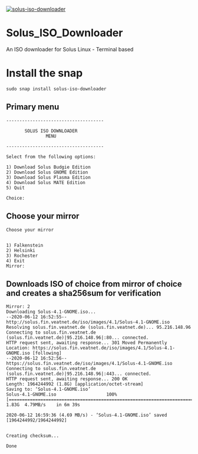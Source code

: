 [![solus-iso-downloader](https://snapcraft.io//solus-iso-downloader/badge.svg)](https://snapcraft.io/solus-iso-downloader)


# Solus_ISO_Downloader
An ISO downloader for Solus Linux - Terminal based

# Install the snap
`sudo snap install solus-iso-downloader`

## Primary menu

```
-------------------------------------

       SOLUS ISO DOWNLOADER
               MENU              

-------------------------------------

Select from the following options: 

1) Download Solus Budgie Edition
2) Download Solus GNOME Edition
3) Download Solus Plasma Edition
4) Download Solus MATE Edition
5) Quit

Choice: 
```

## Choose your mirror

```
Choose your mirror


1) Falkenstein
2) Helsinki
3) Rochester
4) Exit
Mirror: 
```

## Downloads ISO of choice from mirror of choice and creates a sha256sum for verification

```
Mirror: 2
Downloading Solus-4.1-GNOME.iso...
--2020-06-12 16:52:55--  http://solus.fin.veatnet.de/iso/images/4.1/Solus-4.1-GNOME.iso
Resolving solus.fin.veatnet.de (solus.fin.veatnet.de)... 95.216.148.96
Connecting to solus.fin.veatnet.de (solus.fin.veatnet.de)|95.216.148.96|:80... connected.
HTTP request sent, awaiting response... 301 Moved Permanently
Location: https://solus.fin.veatnet.de/iso/images/4.1/Solus-4.1-GNOME.iso [following]
--2020-06-12 16:52:56--  https://solus.fin.veatnet.de/iso/images/4.1/Solus-4.1-GNOME.iso
Connecting to solus.fin.veatnet.de (solus.fin.veatnet.de)|95.216.148.96|:443... connected.
HTTP request sent, awaiting response... 200 OK
Length: 1964244992 (1.8G) [application/octet-stream]
Saving to: ‘Solus-4.1-GNOME.iso’
Solus-4.1-GNOME.iso                   100%[=========================================================================>]   1.83G  4.79MB/s    in 6m 39s  

2020-06-12 16:59:36 (4.69 MB/s) - ‘Solus-4.1-GNOME.iso’ saved [1964244992/1964244992]


Creating checksum...

Done
```




